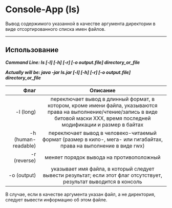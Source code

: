 # Console-App (ls)
Вывод содержимого указанной в качестве аргумента директории в виде отсортированного списка имен файлов.
____
## Использование


***Command Line: ls [-l] [-h] [-r] [-o output.file] directory_or_file***

***Actually will be: java -jar ls.jar [-l] [-h] [-r] [-o output.file] directory_or_file***

| Флаг | Описание |
|----:|:----:|
| -l (long) | переключает вывод в длинный формат, в котором, кроме имени файла, указываются права на выполнение/чтение/запись в виде битовой маски XXX, время последней модификации и размер в байтах | 
| -h (human-readable) | переключает вывод в человеко-читаемый формат (размер в кило-, мега- или гигабайтах, права на выполнение в виде rwx) |
| -r (reverse) | меняет порядок вывода на противоположный |
| -o (output) | указывает имя файла, в который следует вывести результат; если этот флаг отсутствует, результат выводится в консоль |

В случае, если в качестве аргумента указан файл, а не директория, следует вывести информацию об этом файле.

